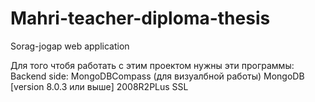 # Mahri-teacher-diploma-thesis

Sorag-jogap web application

Для того чтобя работать с этим проектом нужны эти программы:
Backend side:
MongoDBCompass (для визуалбной работы)
MongoDB [version 8.0.3 или выше] 2008R2PLus SSL
